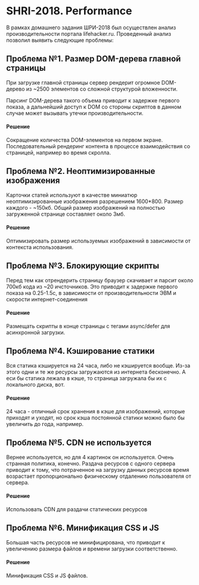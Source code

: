 # SHRI-2018. Performance

В рамках домашнего задания ШРИ-2018 был осуществлен анализ производительности портала lifehacker.ru.
Проведенный анализ позволил выявить следующие проблемы:


## Проблема №1. Размер DOM-дерева главной страницы
При загрузке главной страницы сервер рендерит огромное DOM-дерево из ~2500 элементов со сложной структурой вложенности. 

Парсинг DOM-дерева такого объема приводит к задержке первого показа, а дальнейший доступ к DOM со стороны скриптов в данном случае может вызывать утечки производительности.
#### Решение
Сокращение количества DOM-элементов на первом экране. Последовательный рендеринг контента в процессе взаимодействия со страницей, например во время скролла. 

## Проблема №2. Неоптимизированные изображения
Карточки статей используют в качестве миниатюр неоптимизированные изображения разрешением 1600*800.
Размер каждого - ~150кб. Общий размер изображений на полностью загруженной странице составляет около 3мб.
#### Решение
Оптимизировать размер используемых изображений в зависимости от контекста использования.

## Проблема №3. Блокирующие скрипты
Перед тем как отрендерить страницу браузер скачивает и парсит около 700кб кода из ~20 ичсточников. Это приводит к задержке первого показа на 0.25-1.5с, в зависимости от производительности ЭВМ и скорости интернет-соединения
#### Решение
Размещать скрипты в конце страницы с тегами async/defer
для асинхронной загрузки.

## Проблема №4. Кэширование статики
Вся статика кэшируется на 24 часа, либо не кэшируется вообще. Из-за этого одни и те же ресурсы загружаются из интернета бесконечно. А еси бы статика лежала в кэше, то страница загружала бы их с локального диска, вот.
#### Решение
24 часа - отличный срок хранения в кэше для изображений, которые приходят и уходят, но срок кэша постоянной статики можно было бы увеличить до года, например.


## Проблема №5. CDN не используется
Вернее используется, но для 4 картинок он используется. Очень странная политика, конечно. Раздача ресурсов с одного сервера приводит к тому, что потраченное на загрузку данных ресурсов время возрастает пропорционально физическому отдалению пользователя от сервера.
#### Решение
Использовать CDN для раздачи статических ресурсов

## Проблема №6. Минификация CSS и JS
Большая часть ресурсов не минифицирована, что приводит к увеличению размера файлов и времени загрузки соответственно.
#### Решение
Минификация CSS и JS файлов.